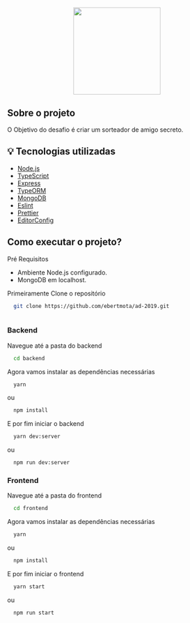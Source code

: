 <h1 align="center">
  <img src="https://user-images.githubusercontent.com/48302018/96207902-b8f11e80-0f42-11eb-8617-e243708332ae.png" width="200px"/>

</h1>


## Sobre o projeto
O Objetivo do desafio é criar um sorteador de amigo secreto.


## :bulb: Tecnologias utilizadas
 

 
- [Node.js](https://nodejs.org/en/)
- [TypeScript](https://www.typescriptlang.org/)
- [Express](https://expressjs.com/pt-br/)
- [TypeORM](https://typeorm.io/#/)
- [MongoDB](https://www.mongodb.com/)
- [Eslint](https://eslint.org/)
- [Prettier](https://prettier.io/)
- [EditorConfig](https://editorconfig.org/)


## Como executar o projeto?

Pré Requisitos
* Ambiente Node.js configurado.
* MongoDB em localhost.

Primeiramente Clone o repositório

```sh
  git clone https://github.com/ebertmota/ad-2019.git
  
```

<h3>Backend</h3>

Navegue até a pasta do backend

```sh
  cd backend
```

Agora vamos instalar as dependências necessárias

```sh
  yarn
```
ou

```sh
  npm install
```
E por fim iniciar o backend

```sh
  yarn dev:server
```
ou

```sh
  npm run dev:server
```


<h3>Frontend</h3>
Navegue até a pasta do frontend

```sh
  cd frontend
```

Agora vamos instalar as dependências necessárias

```sh
  yarn
```
ou

```sh
  npm install
```
E por fim iniciar o frontend

```sh
  yarn start
```
ou

```sh
  npm run start
```

